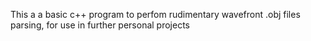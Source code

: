 This a a basic c++ program to perfom rudimentary wavefront .obj files parsing, for use in further personal projects
